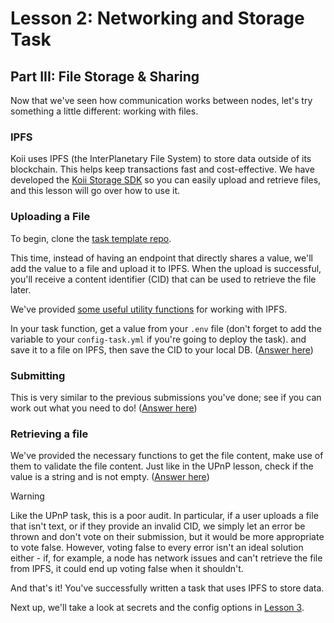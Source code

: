 # Lesson 2: Networking and Storage Task

## Part III: File Storage & Sharing

Now that we've seen how communication works between nodes, let's try something a little different: working with files.

### IPFS

Koii uses IPFS (the InterPlanetary File System) to store data outside of its blockchain. This helps keep transactions fast and cost-effective. We have developed the [Koii Storage SDK](https://www.npmjs.com/package/@_koii/storage-task-sdk) so you can easily upload and retrieve files, and this lesson will go over how to use it.

### Uploading a File

To begin, clone the [task template repo](https://github.com/koii-network/task-template).

This time, instead of having an endpoint that directly shares a value, we'll add the value to a file and upload it to IPFS. When the upload is successful, you'll receive a content identifier (CID) that can be used to retrieve the file later.

We've provided [some useful utility functions](./file-sharing/task/fileUtils.js) for working with IPFS.

In your task function, get a value from your `.env` file (don't forget to add the variable to your `config-task.yml` if you're going to deploy the task). and save it to a file on IPFS, then save the CID to your local DB. ([Answer here](./file-sharing/task/1-task.js))

### Submitting

This is very similar to the previous submissions you've done; see if you can work out what you need to do! ([Answer here](./file-sharing/task/2-submission.js))

### Retrieving a file

We've provided the necessary functions to get the file content, make use of them to validate the file content. Just like in the UPnP lesson, check if the value is a string and is not empty. ([Answer here](./file-sharing/task/3-audit.js))

> [!WARNING]
>
> Like the UPnP task, this is a poor audit. In particular, if a user uploads a file that isn't text, or if they provide an invalid CID, we simply let an error be thrown and don't vote on their submission, but it would be more appropriate to vote false.
> However, voting false to every error isn't an ideal solution either - if, for example, a node has network issues and can't retrieve the file from IPFS, it could end up voting false when it shouldn't.

And that's it! You've successfully written a task that uses IPFS to store data.

Next up, we'll take a look at secrets and the config options in [Lesson 3](../Lesson%203/README.md).
